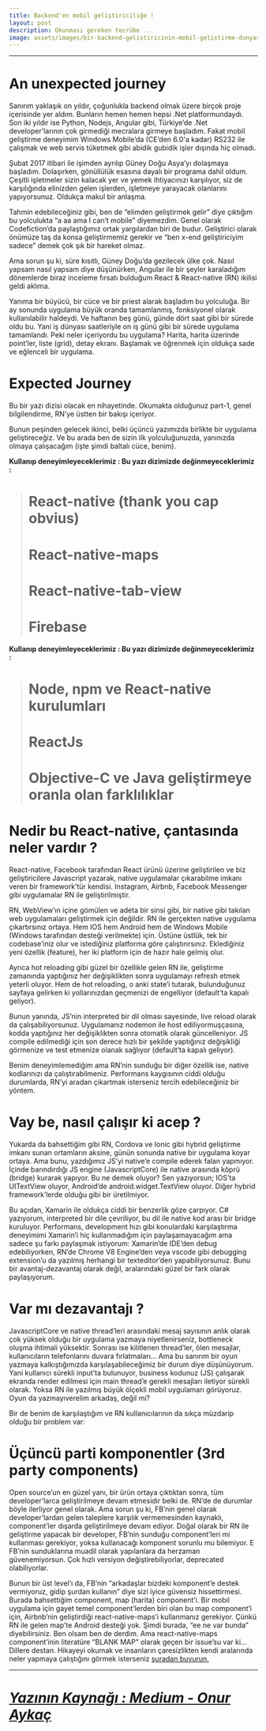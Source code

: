 ```yaml
---
title: Backend'en mobil geliştiriciliğe !
layout: post
description: Okunması gereken tecrübe ...
image: assets/images/bir-backend-gelistiricinin-mobil-gelistirme-dunyasina-olan-yolculugu/bir-backend-gelistiricinin-mobil-gelistirme-dunyasina-olan-yolculugu.jpeg
---
```


<div class="section-divider"><hr class="section-divider"></div>

# An unexpected journey
Sanırım yaklaşık on yıldır, çoğunlukla backend olmak üzere birçok proje içerisinde yer aldım. Bunların hemen hemen hepsi .Net platformundaydı. Son iki yıldır ise Python, Nodejs, Angular gibi, Türkiye’de .Net developer’larının çok girmediği mecralara girmeye başladım. Fakat mobil geliştirme deneyimim Windows Mobile’da (CE’den 6.0'a kadar) RS232 ile çalışmak ve web servis tüketmek gibi abidik gubidik işler dışında hiç olmadı.

Şubat 2017 itibari ile işimden ayrılıp Güney Doğu Asya’yı dolaşmaya başladım. Dolaşırken, gönüllülük esasına dayalı bir programa dahil oldum. Çeşitli işletmeler sizin kalacak yer ve yemek ihtiyacınızı karşılıyor, siz de karşılığında elinizden gelen işlerden, işletmeye yarayacak olanlarını yapıyorsunuz. Oldukça makul bir anlaşma.

Tahmin edebileceğiniz gibi, ben de “elimden geliştirmek gelir” diye çıktığım bu yolculukta “a aa ama I can’t mobile” diyemezdim. Genel olarak Codefiction’da paylaştığımız ortak yargılardan biri de budur. Geliştirici olarak önümüze taş da konsa geliştirmemiz gerekir ve “ben x-end geliştiriciyim sadece” demek çok şık bir hareket olmaz.

Ama sorun şu ki, süre kısıtlı, Güney Doğu’da gezilecek ülke çok. Nasıl yapsam nasıl yapsam diye düşünürken, Angular ile bir şeyler karaladığım dönemlerde biraz inceleme fırsatı bulduğum React & React-native (RN) ikilisi geldi aklıma.

Yanıma bir büyücü, bir cüce ve bir priest alarak başladım bu yolculuğa. Bir ay sonunda uygulama büyük oranda tamamlanmış, fonksiyonel olarak kullanılabilir haldeydi. Ve haftanın beş günü, günde dört saat gibi bir sürede oldu bu. Yani iş dünyası saatleriyle on iş günü gibi bir sürede uygulama tamamlandı. Peki neler içeriyordu bu uygulama? Harita, harita üzerinde point’ler, liste (grid), detay ekranı. Başlamak ve öğrenmek için oldukça sade ve eğlenceli bir uygulama.


# Expected Journey

Bu bir yazı dizisi olacak en nihayetinde. Okumakta olduğunuz part-1, genel bilgilendirme, RN’ye üstten bir bakışı içeriyor.

Bunun peşinden gelecek ikinci, belki üçüncü yazımızda birlikte bir uygulama geliştireceğiz. Ve bu arada ben de sizin ilk yolculuğunuzda, yanınızda olmaya çalışacağım (işte şimdi baltalı cüce, benim).

**Kullanıp deneyimleyeceklerimiz :
Bu yazı dizimizde değinmeyeceklerimiz :**

> # React-native (thank you cap obvius)
> #  React-native-maps
> # React-native-tab-view
> # Firebase

**Kullanıp deneyimleyeceklerimiz :
Bu yazı dizimizde değinmeyeceklerimiz :**

> # Node, npm ve React-native kurulumları
> # ReactJs
> # Objective-C ve Java geliştirmeye oranla olan farklılıklar

# Nedir bu React-native, çantasında neler vardır ?


React-native, Facebook tarafından React ürünü üzerine geliştirilen ve biz geliştiricilere Javascript yazarak, native uygulamalar çıkarabilme imkanı veren bir framework’tür kendisi. Instagram, Airbnb, Facebook Messenger gibi uygulamalar RN ile geliştirilmiştir.

RN, WebView’ın içine gömülen ve adeta bir sinsi gibi, bir native gibi takılan web uygulamaları geliştirmek için değildir. RN ile gerçekten native uygulama çıkartırsınız ortaya. Hem IOS hem Android hem de Windows Mobile (Windows tarafından desteği verilmekte) için. Üstüne üstlük, tek bir codebase’iniz olur ve istediğiniz platforma göre çalıştırırsınız. Eklediğiniz yeni özellik (feature), her iki platform için de hazır hale gelmiş olur.

Ayrıca hot reloading gibi güzel bir özellikle gelen RN ile, geliştirme zamanında yaptığınız her değişiklikten sonra uygulamayı refresh etmek yeterli oluyor. Hem de hot reloading, o anki state’i tutarak, bulunduğunuz sayfaya gelirken ki yollarınızdan geçmenizi de engelliyor (default’ta kapalı geliyor).

Bunun yanında, JS’nin interpreted bir dil olması sayesinde, live reload olarak da çalışabiliyorsunuz. Uygulamanız nodemon ile host ediliyormuşçasına, kodda yaptığınız her değişiklikten sonra otomatik olarak güncelleniyor. JS compile edilmediği için son derece hızlı bir şekilde yaptığınız değişikliği görmenize ve test etmenize olanak sağlıyor (default’ta kapalı geliyor).

Benim deneyimlemediğim ama RN’nin sunduğu bir diğer özellik ise, native kodlarınızı da çalıştırabilmeniz. Performans kaygısının ciddi olduğu durumlarda, RN’yi aradan çıkartmak isterseniz tercih edebileceğiniz bir yöntem.

# Vay be, nasıl çalışır ki acep ?

Yukarda da bahsettiğim gibi RN, Cordova ve Ionic gibi hybrid geliştirme imkanı sunan ortamların aksine, günün sonunda native bir uygulama koyar ortaya. Ama bunu, yazdığımız JS’yi native’e compile ederek falan yapmıyor. İçinde barındırdığı JS engine (JavascriptCore) ile native arasında köprü (bridge) kurarak yapıyor. Bu ne demek oluyor? Sen <Text> yazıyorsun; IOS’ta UITextView oluyor, Android’de android.widget.TextView oluyor. Diğer hybrid framework’lerde olduğu gibi bir <span> üretilmiyor.

Bu açıdan, Xamarin ile oldukça ciddi bir benzerlik göze çarpıyor. C# yazıyorum, interpreted bir dile çevriliyor, bu dil ile native kod arası bir bridge kuruluyor. Performans, development hızı gibi konulardaki karşılaştırma deneyimimi Xamarin’i hiç kullanmadığım için paylaşamayacağım ama sadece şu farkı paylaşmak istiyorum: Xamarin’de IDE’den debug edebiliyorken, RN’de Chrome V8 Engine’den veya vscode gibi debugging extension’u da yazılmış herhangi bir texteditor’den yapabiliyorsunuz. Bunu bir avantaj-dezavantaj olarak değil, aralarındaki güzel bir fark olarak paylaşıyorum.

# Var mı dezavantajı ?

JavascriptCore ve native thread’leri arasındaki mesaj sayısının anlık olarak çok yüksek olduğu bir uygulama yazmaya niyetlenirseniz, bottleneck oluşma ihtimali yüksektir. Sonrası ise kilitlenen thread’ler, ölen mesajlar, kullanıcıların telefonlarını duvara fırlatmaları… Ama bu sanırım bir oyun yazmaya kalkıştığımızda karşılaşabileceğimiz bir durum diye düşünüyorum. Yani kullanıcı sürekli input’ta bulunuyor, business kodunuz (JS) çalışarak ekranda render edilmesi için main thread’e gerekli mesajları iletiyor sürekli olarak. Yoksa RN ile yazılmış büyük ölçekli mobil uygulamarı görüyoruz. Oyun da yazmayıverelim arkadaş, değil mi?

Bir de benim de karşılaştığım ve RN kullanıcılarının da sıkça müzdarip olduğu bir problem var:

# Üçüncü parti komponentler (3rd party components)

Open source’un en güzel yanı, bir ürün ortaya çıktıktan sonra, tüm developer’larca geliştirilmeye devam etmesidir belki de. RN’de de durumlar böyle ilerliyor genel olarak. Ama sorun şu ki, FB’nin genel olarak developer’lardan gelen taleplere karşılık vermemesinden kaynaklı, component’ler dışarda geliştirilmeye devam ediyor. Doğal olarak bir RN ile geliştirme yapacak bir developer, FB’nin sunduğu component’leri mi kullanması gerekiyor, yoksa kullanacağı komponent sorunlu mu bilemiyor. E FB’nin sunduklarına muadil olarak yapılanlara da herzaman güvenemiyorsun. Çok hızlı versiyon değiştirebiliyorlar, deprecated olabiliyorlar.

Bunun bir üst level’ı da, FB’nin “arkadaşlar bizdeki komponent’e destek vermiyoruz, gidip şurdan kullanın” diye sizi iyice güvensiz hissettirmesi. Burada bahsettiğim component, map (harita) component’i. Bir mobil uygulama için gayet temel component’lerden biri olan bu map component’i için, Airbnb’nin geliştirdiği react-native-maps’i kullanmanız gerekiyor. Çünkü RN ile gelen map’te Android desteği yok. Şimdi burada, “ee ne var bunda” diyebilirsiniz. Ben olsam ben de derdim. Ama react-native-maps component’inin literatüre “BLANK MAP” olarak geçen bir issue’su var ki… Dillere destan. Hikayeyi okumak ve insanların çaresizlikten kendi aralarında neler yapmaya çalıştığını görmek isterseniz <a href="https://github.com/airbnb/react-native-maps/issues/118" data-href="https://github.com/airbnb/react-native-maps/issues/118" class="markup--anchor markup--p-anchor" rel="noopener nofollow" target="_blank">şuradan buyurun.</a>

<div class="section-divider"><hr class="section-divider"></div>

# <a href="https://medium.com/codefiction/bir-backend-geli%C5%9Ftiricinin-mobil-geli%C5%9Ftirme-d%C3%BCnyas%C4%B1na-olan-yolculu%C4%9Fu-1-105db01da3d1" target="_blank">***Yazının Kaynağı : Medium - Onur Aykaç***</a>